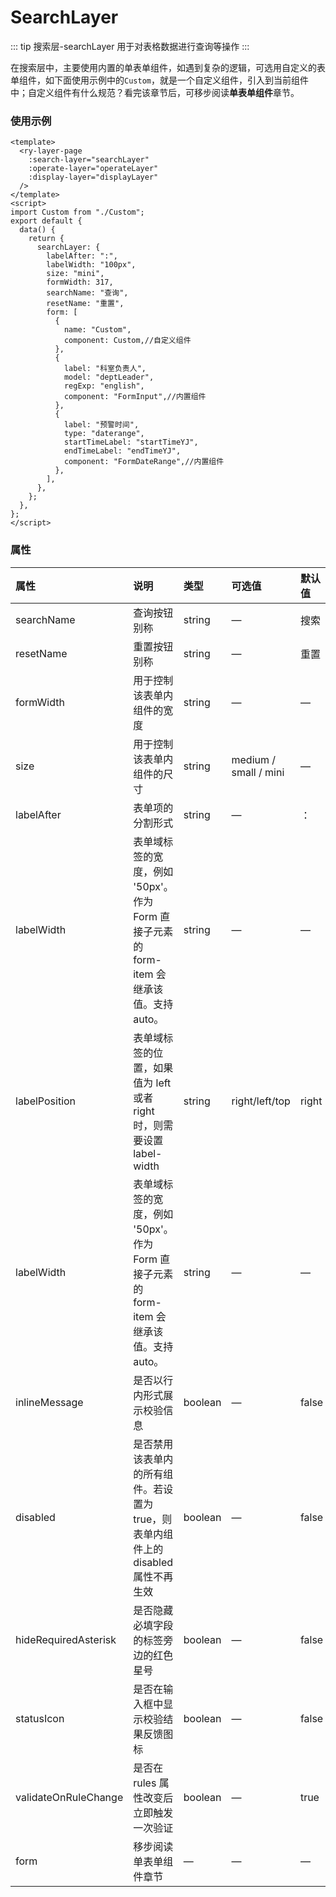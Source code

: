 # SearchLayer

::: tip 搜索层-searchLayer
用于对表格数据进行查询等操作
:::

在搜索层中，主要使用内置的单表单组件，如遇到复杂的逻辑，可选用自定义的表单组件，如下面使用示例中的`Custom`，就是一个自定义组件，引入到当前组件中；自定义组件有什么规范？看完该章节后，可移步阅读**单表单组件**章节。

### 使用示例
```vue {3}
<template>
  <ry-layer-page
    :search-layer="searchLayer"
    :operate-layer="operateLayer"
    :display-layer="displayLayer"
  />
</template>
<script>
import Custom from "./Custom";
export default {
  data() {
    return {
      searchLayer: {
        labelAfter: ":",
        labelWidth: "100px",
        size: "mini",
        formWidth: 317,
        searchName: "查询",
        resetName: "重置",
        form: [
          {
            name: "Custom",
            component: Custom,//自定义组件
          },
          {
            label: "科室负责人",
            model: "deptLeader",
            regExp: "english",
            component: "FormInput",//内置组件
          },
          {
            label: "预警时间",
            type: "daterange",
            startTimeLabel: "startTimeYJ",
            endTimeLabel: "endTimeYJ",
            component: "FormDateRange",//内置组件
          },
        ],
      },
    };
  },
};
</script>
```

### 属性

| 属性     | 说明        | 类型  | 可选值 | 默认值
| :------- | :----------- | :------ | :------------------------------------------ | :----- |
| searchName | 查询按钮别称 | string | — | 搜索
| resetName | 重置按钮别称 | string | — | 重置
| formWidth | 用于控制该表单内组件的宽度 | string | — | —
| size | 用于控制该表单内组件的尺寸 | string | medium / small / mini | —
| labelAfter | 表单项的分割形式 | string | — | ：
| labelWidth | 表单域标签的宽度，例如 '50px'。作为 Form 直接子元素的 form-item 会继承该值。支持 auto。 | string | — | —
| labelPosition | 表单域标签的位置，如果值为 left 或者 right 时，则需要设置 label-width | string | right/left/top | right
| labelWidth | 表单域标签的宽度，例如 '50px'。作为 Form 直接子元素的 form-item 会继承该值。支持 auto。 | string | — | —
| inlineMessage | 是否以行内形式展示校验信息 | boolean | — | false
| disabled | 是否禁用该表单内的所有组件。若设置为 true，则表单内组件上的 disabled 属性不再生效 | boolean | — | false
| hideRequiredAsterisk | 是否隐藏必填字段的标签旁边的红色星号 | boolean | — | false
| statusIcon | 是否在输入框中显示校验结果反馈图标 | boolean | — | false
| validateOnRuleChange | 是否在 rules 属性改变后立即触发一次验证 | boolean | — | true
| form | 移步阅读 单表单组件章节 | — | — | —

<style>
table th:nth-of-type(1) {
    width: 10%;
}
table th:nth-of-type(2) {
    width: 30%;
}
table th:nth-of-type(3) {
    width: 10%;
}
table th:nth-of-type(4) {
    width: 10%;
}
</style>